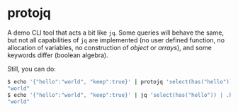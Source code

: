 # protojq

A demo CLI tool that acts a bit like `jq`. Some queries will behave the same, 
but not all capabilities of `jq` are implemented (no user defined function, no allocation of
variables, no construction of _object_ or _arrays_), and some keywords differ (boolean algebra).

Still, you can do:

```bash
$ echo '{"hello":"world", "keep":true}' | protojq 'select(has("hello")) | .hello'
"world"
$ echo '{"hello":"world", "keep":true}' | jq 'select(has("hello")) | .hello'
"world"
```
